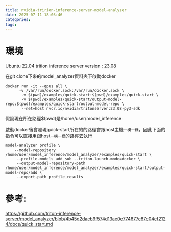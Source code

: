 ```yaml
---
title: nvidia-tririon-inference-server-model-analyzer
date: 2025-07-11 18:03:46
categories:
tags:
---
```



# 環境
Ubuntu 22.04
trition inference server version : 23.08 


在git clone下來的model_analyzer資料夾下啟動docker
```
docker run -it --gpus all \
      -v /var/run/docker.sock:/var/run/docker.sock \
       -v $(pwd)/examples/quick-start:$(pwd)/examples/quick-start \
       -v $(pwd)/examples/quick-start/output-model-repo:$(pwd)/examples/quick-start/output-model-repo \
       --net=host nvcr.io/nvidia/tritonserver:23.08-py3-sdk
```
假設現在所在路徑$(pwd)是/home/user/model_inference


啟動docker後會發現quick-start所在的的路徑會跟host主機`一模一樣`，因此下面的指令可以直接用跟host`一模一樣`的路徑去執行
```
model-analyzer profile \
    --model-repository  /home/user/model_inference/model_analyzer/examples/quick-start \
     --profile-models add_sub --triton-launch-mode=docker \
     --output-model-repository-path /home/user/model_inference/model_analyzer/examples/quick-start/output-model-repo/add \
     --export-path profile_results
```


# 參考:
https://github.com/triton-inference-server/model_analyzer/blob/4b45d2daeb9f574d13ae0e774677c87c04ef2124/docs/quick_start.md